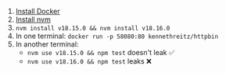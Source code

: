 1. [Install Docker](https://docs.docker.com/engine/install)
1. [Install nvm](https://github.com/nvm-sh/nvm#installing-and-updating)
1. `nvm install v18.15.0 && nvm install v18.16.0`
1. In one terminal: `docker run -p 58080:80 kennethreitz/httpbin`
1. In another terminal:
   - `nvm use v18.15.0 && npm test` doesn't leak ✅
   - `nvm use v18.16.0 && npm test` leaks ❌
